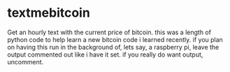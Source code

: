 # textmebitcoin
Get an hourly text with the current price of bitcoin.
this was a length of python code to help learn a new bitcoin code i learned recently.
if you plan on having this run in the background of, lets say, a raspberry pi, leave the output
commented out like i have it set. if you really do want output, uncomment.
